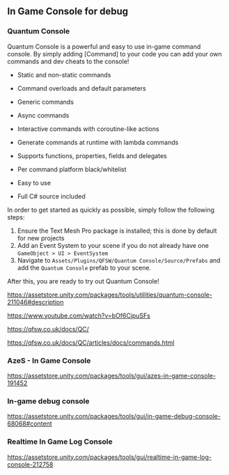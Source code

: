 ## In Game Console for debug


### Quantum Console

Quantum Console is a powerful and easy to use in-game command console. By simply adding [Command] to your code you can add your own commands and dev cheats to the console!

- Static and non-static commands

- Command overloads and default parameters

- Generic commands

- Async commands

- Interactive commands with coroutine-like actions

- Generate commands at runtime with lambda commands

- Supports functions, properties, fields and delegates

- Per command platform black/whitelist

- Easy to use

- Full C# source included

In order to get started as quickly as possible, simply follow the following steps:

1.  Ensure the Text Mesh Pro package is installed; this is done by default for new projects
2.  Add an Event System to your scene if you do not already have one `GameObject > UI > EventSystem`
3.  Navigate to `Assets/Plugins/QFSW/Quantum Console/Source/Prefabs` and add the `Quantum Console` prefab to your scene.

After this, you are ready to try out Quantum Console!

https://assetstore.unity.com/packages/tools/utilities/quantum-console-211046#description

https://www.youtube.com/watch?v=bOf6CjpuSFs

https://qfsw.co.uk/docs/QC/

https://qfsw.co.uk/docs/QC/articles/docs/commands.html

### AzeS - In Game Console
https://assetstore.unity.com/packages/tools/gui/azes-in-game-console-191452

### In-game debug console
https://assetstore.unity.com/packages/tools/gui/in-game-debug-console-68068#content


### Realtime In Game Log Console
https://assetstore.unity.com/packages/tools/gui/realtime-in-game-log-console-212758
